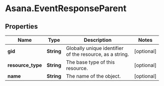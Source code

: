 # Asana.EventResponseParent

## Properties
Name | Type | Description | Notes
------------ | ------------- | ------------- | -------------
**gid** | **String** | Globally unique identifier of the resource, as a string. | [optional] 
**resource_type** | **String** | The base type of this resource. | [optional] 
**name** | **String** | The name of the object. | [optional] 
